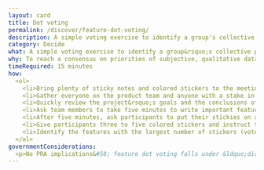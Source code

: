 ```yaml
---
layout: card
title: Dot voting
permalink: /discover/feature-dot-voting/
description: A simple voting exercise to identify a group's collective priorities.
category: Decide
what: A simple voting exercise to identify a group&rsquo;s collective priorities.
why: To reach a consensus on priorities of subjective, qualitative data with a group of people. This is especially helpful with larger groups of stakeholders and groups with high risk of disagreement.
timeRequired: 15 minutes
how:
  <ol>
    <li>Bring plenty of sticky notes and colored stickers to the meeting.</li>
    <li>Gather everyone on the product team and anyone with a stake in the product.</li>
    <li>Quickly review the project&rsquo;s goals and the conclusions of any prior user research.</li>
    <li>Ask team members to take five minutes to write important features or user needs on sticky notes. (One feature per sticky note.)</li>
    <li>After five minutes, ask participants to put their stickies on a board. If there are many sticky notes, ask participants to put their features next to similar ones. Remove exact duplicates.</li>
    <li>Give participants three to five colored stickers and instruct them to place their stickers on features they feel are most important to meeting the project&rsquo;s goals and user needs.</li>
    <li>Identify the features with the largest number of stickers (votes).</li>  
  </ol>
governmentConsiderations:
  <p>No PRA implications&#58; feature dot voting falls under &ldquo;direct observation,&rdquo; which is explicitly exempt from the PRA, 5 CFR 1320(h)3. See the methods for <a href="/recruiting">Recruiting</a> and <a href="/privacy">Privacy</a> for more tips on taking input from the public.</p>
---
```

